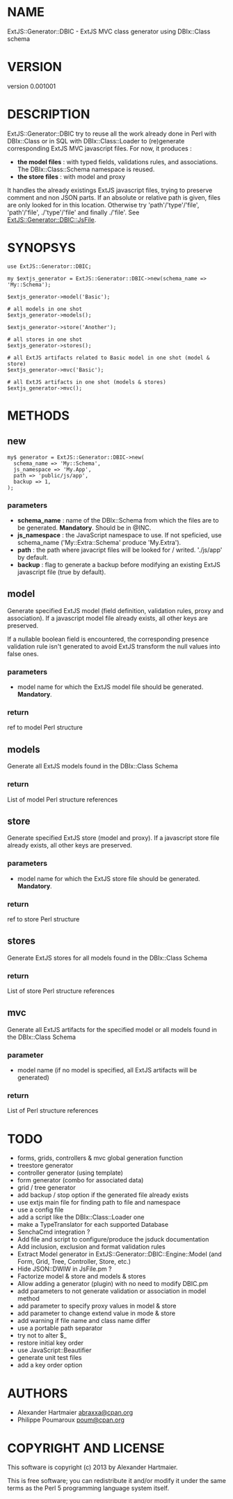 # NAME

ExtJS::Generator::DBIC - ExtJS MVC class generator using DBIx::Class schema

# VERSION

version 0.001001

# DESCRIPTION

ExtJS::Generator::DBIC try to reuse all the work already done in Perl with DBIx::Class or in SQL with DBIx::Class::Loader 
to (re)generate corresponding ExtJS MVC javascript files. For now, it produces :

- __the model files__ : with typed fields, validations rules, and associations. The DBIx::Class::Schema namespace is reused.
- __the store files__ : with model and proxy

It handles the already existings ExtJS javascript files, trying to preserve comment and non JSON parts. If an absolute or relative path is given,
files are only looked for in this location. Otherwise try 'path'/'type'/'file', 'path'/'file', ./'type'/'file' and finally ./'file'. 
See [ExtJS::Generator::DBIC::JsFile](http://search.cpan.org/perldoc?ExtJS::Generator::DBIC::JsFile).

# SYNOPSYS

    use ExtJS::Generator::DBIC;

    my $extjs_generator = ExtJS::Generator::DBIC->new(schema_name => 'My::Schema');

    $extjs_generator->model('Basic');

    # all models in one shot
    $extjs_generator->models();

    $extjs_generator->store('Another');

    # all stores in one shot
    $extjs_generator->stores();

    # all ExtJS artifacts related to Basic model in one shot (model & store)
    $extjs_generator->mvc('Basic');

    # all ExtJS artifacts in one shot (models & stores)
    $extjs_generator->mvc();

# METHODS

## new

    my$ generator = ExtJS::Generator::DBIC->new(
      schema_name => 'My::Schema',
      js_namespace => 'My.App',
      path => 'public/js/app',
      backup => 1,
    );

### parameters

- __schema\_name__ : name of the DBIx::Schema from which the files are to be generated. __Mandatory__. Should be in @INC. 
- __js\_namespace__ : the JavaScript namespace to use. If not speficied, use schema\_name ('My::Extra::Schema' produce 'My.Extra').
- __path__ : the path where javacript files will be looked for / writed. './js/app' by default.
- __backup__ : flag to generate a backup before modifying an existing ExtJS javascript file (true by default).

## model

Generate specified ExtJS model (field definition, validation rules, proxy and association). 
If a javascript model file already exists, all other keys are preserved.

If a nullable boolean field is encountered, the corresponding presence validation rule isn't
generated to avoid ExtJS transform the null values into false ones.

### parameters

- model name for which the ExtJS model file should be generated. __Mandatory__.

### return

ref to model Perl structure

## models

Generate all ExtJS models found in the DBIx::Class Schema

### return

List of model Perl structure references

## store

Generate specified ExtJS store (model and proxy). 
If a javascript store file already exists, all other keys are preserved.

### parameters

- model name for which the ExtJS store file should be generated. __Mandatory__.

### return

ref to store Perl structure

## stores

Generate ExtJS stores for all models found in the DBIx::Class Schema

### return

List of store Perl structure references

## mvc

Generate all ExtJS artifacts for the specified model or all models found in the DBIx::Class Schema

### parameter

- model name (if no model is specified, all ExtJS artifacts will be generated)

### return

List of Perl structure references

# TODO

- forms, grids, controllers & mvc global generation function
- treestore generator
- controller generator (using template)
- form generator (combo for associated data)
- grid / tree generator
- add backup / stop option if the generated file already exists
- use extjs main file for finding path to file and namespace
- use a config file
- add a script like the DBIx::Class::Loader one
- make a TypeTranslator for each supported Database
- SenchaCmd integration ?
- Add file and script to configure/produce the jsduck documentation
- Add inclusion, exclusion and format validation rules
- Extract Model generator in ExtJS::Generator::DBIC::Engine::Model (and Form, Grid, Tree, Controller, Store, etc.)
- Hide JSON::DWIW in JsFile.pm ?
- Factorize model & store and models & stores
- Allow adding a generator (plugin) with no need to modify DBIC.pm
- add parameters to not generate validation or association in model method
- add parameter to specify proxy values in model & store
- add parameter to change extend value in mode & store
- add warning if file name and class name differ
- use a portable path separator
- try not to alter $\_
- restore initial key order
- use JavaScript::Beautifier
- generate unit test files
- add a key order option

# AUTHORS

- Alexander Hartmaier <abraxxa@cpan.org>
- Philippe Poumaroux  <poum@cpan.org>

# COPYRIGHT AND LICENSE

This software is copyright (c) 2013 by Alexander Hartmaier.

This is free software; you can redistribute it and/or modify it under
the same terms as the Perl 5 programming language system itself.
